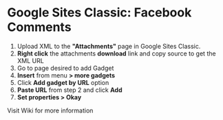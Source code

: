 # Google Sites Classic: Facebook Comments #

1. Upload XML to the **"Attachments"** page in Google Sites Classic.
2. **Right click** the attachments **download** link and copy source to get the XML URL
3. Go to page desired to add Gadget
4. **Insert** from menu **> more gadgets**
6. Click **Add gadget by URL** option
7. **Paste URL** from step 2 and click **Add**
8. **Set properties > Okay**

Visit Wiki for more information
